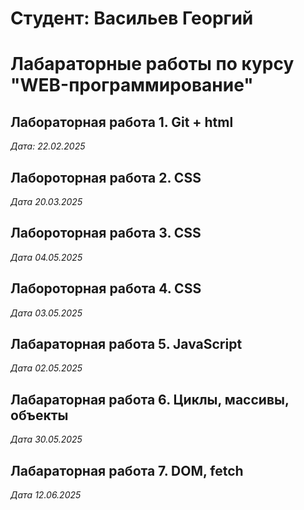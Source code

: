 # Студент: Васильев Георгий

# Лабараторные работы по курсу "WEB-программирование"

## Лабораторная работа 1. Git + html

*Дата: 22.02.2025*

## Лабороторная работа 2. CSS

*Дата 20.03.2025*

## Лабороторная работа 3. CSS

*Дата 04.05.2025*

## Лабороторная работа 4. CSS

*Дата 03.05.2025*

## Лабараторная работа 5. JavaScript

*Дата 02.05.2025*

## Лабараторная работа 6. Циклы, массивы, объекты

*Дата 30.05.2025*

## Лабараторная работа 7. DOM, fetch

*Дата 12.06.2025*